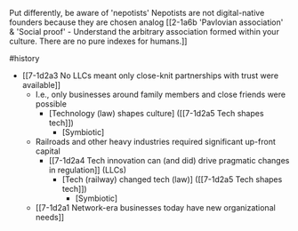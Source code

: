 Put differently, be aware of 'nepotists'
	Nepotists are not digital-native founders because they are chosen analog
		[[2-1a6b 'Pavlovian association' & 'Social proof' - Understand the arbitrary association formed within your culture. There are no pure indexes for humans.]]

#history 
- [[7-1d2a3 No LLCs meant only close-knit partnerships with trust were available]]
	- I.e., only businesses around family members and close friends were possible
		- [Technology (law) shapes culture] ([[7-1d2a5 Tech shapes tech]])
			- [Symbiotic]
	- Railroads and other heavy industries required significant up-front capital
		- [[7-1d2a4 Tech innovation can (and did) drive pragmatic changes in regulation]] (LLCs)
			- [Tech (railway) changed tech (law)] ([[7-1d2a5 Tech shapes tech]])
				- [Symbiotic]
	- [[7-1d2a1 Network-era businesses today have new organizational needs]]
